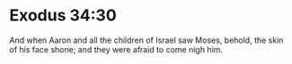 # Exodus 34:30

And when Aaron and all the children of Israel saw Moses, behold, the skin of his face shone; and they were afraid to come nigh him.